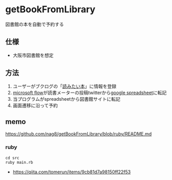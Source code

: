 # getBookFromLibrary
 図書館の本を自動で予約する

## 仕様
- 大阪市図書館を想定

## 方法
1. ユーザーがブクログの「[読みたい本](https://booklog.jp/users/35d54b5702603b20)」に情報を登録
2. [microsoft flow](https://japan.flow.microsoft.com/manage/environments/406b1399-7294-4b63-9fc3-042173f84eb6/flows/df5d73b1-8368-41c9-81c1-1d850eff5e10/details)が読書メーターの投稿twitterから[google spreadsheet](https://docs.google.com/spreadsheets/d/1dtuq7_muh5k2opEVKz-ODfkuSRDsAacGyW8upmADv3w/edit?usp=sharing)に転記
3. 当プログラムがspreadsheetから図書館サイトに転記
4. 画面遷移に沿って予約


## memo
https://github.com/nag8/getBookFromLibrary/blob/ruby/README.md

### ruby
```
cd src
ruby main.rb
```

- https://qiita.com/tomerun/items/9cb81d7a98150ff22f53
